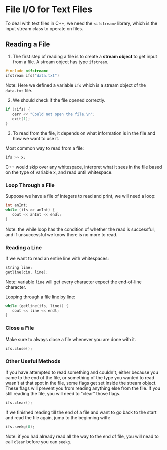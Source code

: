 # File I/O for Text Files
To deal with text files in C++, we need the `<ifstream>` library, which is the input stream class to operate on files. 

## Reading a File
1. The first step of reading a file is to create a **stream object** to get input from a file. A stream object has type `ifstream`.
```c++
#include <ifstream>
ifstream ifs("data.txt")
```
Note: Here we defined a variable `ifs` which is a stream object of the `data.txt` file. 

2. We should check if the file opened correctly. 
```c++
if (!ifs) {
   cerr << "Could not open the file.\n";
   exit(1);
}
```
3. To read from the file, it depends on what information is in the file and how we want to use it. 

Most common way to read from a file:
```c++
ifs >> x;
```
C++ would skip over any whitespace, interpret what it sees in the file based on the type of variable x, and read until whitespace. 
### Loop Through a File
Suppose we have a file of integers to read and print, we will need a loop:
```c++
int anInt;
while (ifs >> anInt) {
   cout << anInt << endl;
}
```
Note: the while loop has the condition of whether the read is successful, and if unsuccessful we know there is no more to read. 

### Reading a Line
If we want to read an entire line with whitespaces:
```c++
string line;
getline(cin, line);
```
Note: variable `line` will get every character expect the end-of-line character.

Looping through a file line by line:
```c++
while (getline(ifs, line)) {
   cout << line << endl;
}
```
### Close a File
Make sure to always close a file whenever you are done with it.
```c++
ifs.close();
```
### Other Useful Methods
If you have attempted to read something and couldn't, either because you came to the end of the file, or something of the type you wanted to read wasn't at that spot in the file, some flags get set inside the stream object. These flags will prevent you from reading anything else from the file. If you still reading the file, you will need to "clear" those flags.
```c++
ifs.clear();
```
If we finished reading till the end of a file and want to go back to the start and read the file again, jump to the beginning with:
```c++
ifs.seekg(0);
```
Note:  if you had already read all the way to the end of file, you will nead to call `clear` before you can `seekg`.

